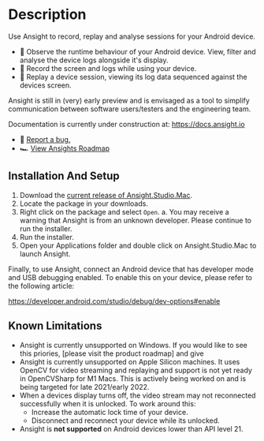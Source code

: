 # Description
Use Ansight to record, replay and analyse sessions for your Android device.

 * 👀 Observe the runtime behaviour of your Android device. View, filter and analyse the device logs alongside it's display.
 * 🎥 Record the screen and logs while using your device.
 * 📼 Replay a device session, viewing its log data sequenced against the devices screen.

Ansight is still in (very) early preview and is envisaged as a tool to simplify communication between software users/testers and the engineering team.

Documentation is currently under construction at: https://docs.ansight.io

* 🐛 [Report a bug.](https://github.com/Ansight/ansight.feedback/issues/new)
* 🏎 [View Ansights Roadmap](https://github.com/Ansight/ansight.feedback/discussions/categories/roadmap)

## Installation And Setup

 1. Download the [current release of Ansight.Studio.Mac](https://github.com/Ansight/ansight.releases/releases/latest).
 2. Locate the package in your downloads.
 3. Right click on the package and select `Open`.
   a. You may receive a warning that Ansight is from an unknown developer. Please continue to run the installer.
 4. Run the installer.
 5. Open your Applications folder and double click on Ansight.Studio.Mac to launch Ansight. 

Finally, to use Ansight, connect an Android device that has developer mode and USB debugging enabled. To enable this on your device, please refer to the following article:

https://developer.android.com/studio/debug/dev-options#enable

## Known Limitations

 * Ansight is currently unsupported on Windows. If you would like to see this priories, [please visit the product roadmap] and give
 * Ansight is currently unsupported on Apple Silicon machines. It uses OpenCV for video streaming and replaying and support is not yet ready in OpenCVSharp for M1 Macs. This is actively being worked on and is being targeted for late 2021/early 2022.
 * When a devices display turns off, the video stream may not reconnected successfully when it is unlocked. To work around this:
   * Increase the automatic lock time of your device.
   * Disconnect and reconnect your device while its unlocked.
 * Ansight is **not supported** on Android devices lower than API level 21.
